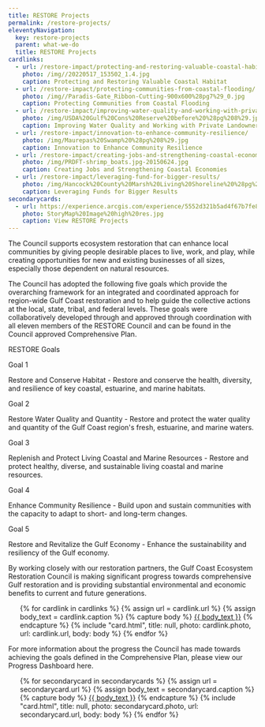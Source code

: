 ```yaml
---
title: RESTORE Projects
permalink: /restore-projects/
eleventyNavigation:
  key: restore-projects
  parent: what-we-do
  title: RESTORE Projects
cardlinks:
  - url: /restore-impact/protecting-and-restoring-valuable-coastal-habitat/
    photo: /img//20220517_153502_1.4.jpg
    caption: Protecting and Restoring Valuable Coastal Habitat
  - url: /restore-impact/protecting-communities-from-coastal-flooding/
    photo: /img//Paradis-Gate_Ribbon-Cutting-900x600%28pg7%29_0.jpg
    caption: Protecting Communities from Coastal Flooding
  - url: /restore-impact/improving-water-quality-and-working-with-private-landowners/
    photo: /img/USDA%20Gulf%20Cons%20Reserve%20before%20%28pg%208%29.jpg
    caption: Improving Water Quality and Working with Private Landowners
  - url: /restore-impact/innovation-to-enhance-community-resilience/
    photo: /img/Maurepas%20Swamp%20%28pg%208%29.jpg
    caption: Innovation to Enhance Community Resilience
  - url: /restore-impact/creating-jobs-and-strengthening-coastal-economies/
    photo: /img/PRDFT-shrimp_boats.jpg-20150624.jpg 
    caption: Creating Jobs and Strengthening Coastal Economies
  - url: /restore-impact/leveraging-fund-for-bigger-results/
    photo: /img/Hancock%20County%20Marsh%20Living%20Shoreline%20%28pg%209%29.JPG
    caption: Leveraging Funds for Bigger Results
secondarycards:
  - url: https://experience.arcgis.com/experience/5552d321b5ad4f67b7fe8d23cbc24676
    photo: StoryMap%20Image%20high%20res.jpg
    caption: View RESTORE Projects
---
```


The Council supports ecosystem restoration that can enhance local communities by giving people desirable places to live, work, and play, while creating opportunities for new and existing businesses of all sizes, especially those dependent on natural resources.

The Council has adopted the following five goals which provide the overarching framework for an integrated and coordinated approach for region-wide Gulf Coast restoration and to help guide the collective actions at the local, state, tribal, and federal levels. These goals were collaboratively developed through and approved through coordination with all eleven members of the RESTORE Council and can be found in the Council approved Comprehensive Plan.

RESTORE Goals

Goal 1

Restore and Conserve Habitat - Restore and conserve the health, diversity, and resilience of key coastal, estuarine, and marine habitats.

Goal 2

Restore Water Quality and Quantity - Restore and protect the water quality and quantity of the Gulf Coast region's fresh, estuarine, and marine waters.

Goal 3

Replenish and Protect Living Coastal and Marine Resources - Restore and protect healthy, diverse, and sustainable living coastal and marine resources.

Goal 4

Enhance Community Resilience - Build upon and sustain communities with the capacity to adapt to short- and long-term changes.

Goal 5

Restore and Revitalize the Gulf Economy - Enhance the sustainability and resiliency of the Gulf economy.

By working closely with our restoration partners, the Gulf Coast Ecosystem Restoration Council is making significant progress towards comprehensive Gulf restoration and is providing substantial environmental and economic benefits to current and future generations.

<ul class="usa-card-group padding-y-2">
{% for cardlink in cardlinks %}
  {% assign url = cardlink.url %}
  {% assign body_text = cardlink.caption %}
  {% capture body %}
    <a href="{{ url }}">{{ body_text }}</a>
  {% endcapture %}
  {% include "card.html", title: null, photo: cardlink.photo, url: cardlink.url, body: body %}
{% endfor %}
</ul> 

For more information about the progress the Council has made towards achieving the goals defined in the Comprehensive Plan, please view our Progress Dashboard here.

<ul class="usa-card-group padding-top-3">
{% for secondarycard in secondarycards %}
  {% assign url = secondarycard.url %}
  {% assign body_text = secondarycard.caption %}
  {% capture body %}
    <a href="{{ url }}">{{ body_text }}</a>
  {% endcapture %}
  {% include "card.html", title: null, photo: secondarycard.photo, url: secondarycard.url, body: body %}
{% endfor %}
</ul> 
